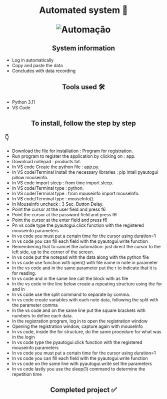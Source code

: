 <h1 align="center">
Automated system 🤖 
<p>
<p>

   ![Automação](https://user-images.githubusercontent.com/106255930/209406539-f4e6f9fe-236c-4123-9317-8cf2279bb0e7.gif)
</h1>

<h2 align="center">
System information
</h2>

- Log in automatically
- Copy and paste the data
- Concludes with data recording

<h2 align="center">
Tools used 🛠️
</h2>

-  Python 3.11 <img src="https://cdn.jsdelivr.net/gh/devicons/devicon/icons/python/python-original.svg" width="20" height="15" />
-  VS Code <img src="https://cdn.jsdelivr.net/gh/devicons/devicon/icons/vscode/vscode-original.svg" width="20" height="15" />


<h2 align="center">
To install, follow the step by step 
</h2>

<h3>
 👇
</h3>

- Download the file for installation : Program for registration.
- Run program to register the application by clicking on : app.
- Download notepad : products.txt.
- In VS code Create the python file : app.py.
- In VS code/Terminal Install the necessary libraries : pip intall pyautogui pillow mouseinfo.
- In VS code import sleep : from time import sleep.
- In VS code/Terminal type : python.
- In VS code/Terminal type : from mouseinfo import mouseInfo.
- In VS code/Terminal type : mouseInfo().
- In MouseInfo uncheck : 3 Sec. Button Delay.
- Point the cursor at the user field and press f6
- Point the cursor at the password field and press f6
- Point the cursor at the enter field and press f6
- Pn vs code type the pyautogui.click function with the registered mouseinfo parameters
- In vs code you must put a certain time for the cursor using duration=1
- In vs code you can fill each field with the pyautogui.write function
- Remembering that to cancel the automation: just direct the cursor to the left side, up to the corner of the screen.
- In vs code put the notepad with the data along with the python file
- In vs code use function with open() with file name in note in parameter
- In the vs code and in the same parameter put the r to indicate that it is for reading.
- In vs code and in the same line call the block with as file
- In the vs code in the line below create a repeating structure using the for and in
- In vs code use the split command to separate by comma.
- In vs code create variables with each note data, following the split with the parameter comma
- In the vs code and on the same line put the square brackets with numbers to define each data.
- In the registration program, log in to open the registration window
- Opening the registration window, capture again with mouseInfo
- In vs code, inside the for structure, do the same procedure for what was in the login
- In vs code type the pyautogui.click function with the registered mouseinfo parameters
- In vs code you must put a certain time for the cursor using duration=1
- In vs code you can fill each field with the pyautogui.write function
- In vs code on the same line with pyautogui.write set the parameters
- In vs code lastly you use the sleep(1) command to determine the repetition time



<h2 align="center">
Completed project ✅
</h2>
